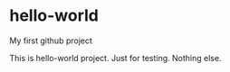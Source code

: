# hello-world

My first github project

This is hello-world project. Just for testing. Nothing else.

